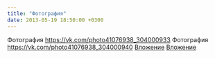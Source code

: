 ```yaml
---
title: "Фотография"
date: 2013-05-19 18:50:00 +0300
---
```


Фотография
<a class="vk-attach" href="https://vk.com/photo41076938_304000933">https://vk.com/photo41076938_304000933</a>
Фотография
<a class="vk-attach" href="https://vk.com/photo41076938_304000940">https://vk.com/photo41076938_304000940</a>
<a class="vk-attach" href="https://vk.com/photo41076938_304000933">Вложение</a>
<a class="vk-attach" href="https://vk.com/photo41076938_304000940">Вложение</a>
